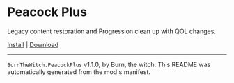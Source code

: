 # Peacock Plus

Legacy content restoration and Progression clean up with QOL changes.

[Install](https://hitman-resources.netlify.app/smf-install-link/https://github.com/Burn-the-witch/Peacock-Plus/releases/latest/download/mod.framework.zip) | [Download](https://github.com/Burn-the-witch/Peacock-Plus/releases/latest/download/mod.framework.zip)

---

`BurnTheWitch.PeacockPlus` v1.1.0, by Burn, the witch. This README was automatically generated from the mod's manifest.
